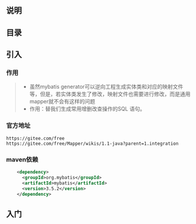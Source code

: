 ## 说明

## 目录

## 引入

### 作用

> - 虽然mybatis generator可以逆向工程生成实体类和对应的映射文件等，但是，若实体类发生了修改，映射文件也需要进行修改，而是通用mapper就不会有这样的问题
> - 作用：替我们生成常用增删改查操作的SQL 语句。

### 官方地址

```
https://gitee.com/free
https://gitee.com/free/Mapper/wikis/1.1-java?parent=1.integration
```

### maven依赖

```xml
    <dependency>
      <groupId>org.mybatis</groupId>
      <artifactId>mybatis</artifactId>
      <version>3.5.2</version>
    </dependency>
```

## 入门